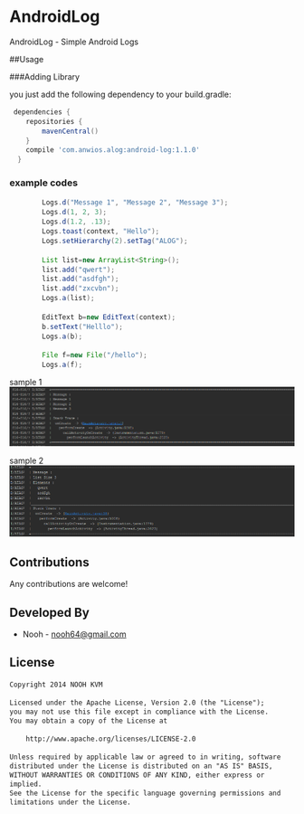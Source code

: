 # AndroidLog
AndroidLog - Simple Android Logs

##Usage

###Adding Library

you just add the following dependency to your build.gradle:

```groovy 
 dependencies {  
    repositories {
        mavenCentral()
    }
    compile 'com.anwios.alog:android-log:1.1.0'
  }
```
### example codes
```java
        Logs.d("Message 1", "Message 2", "Message 3");
        Logs.d(1, 2, 3);
        Logs.d(1.2, .13);
        Logs.toast(context, "Hello");
        Logs.setHierarchy(2).setTag("ALOG");
        
        List list=new ArrayList<String>();
        list.add("qwert");
        list.add("asdfgh");
        list.add("zxcvbn");
        Logs.a(list);

        EditText b=new EditText(context);
        b.setText("Helllo");
        Logs.a(b);

        File f=new File("/hello");
        Logs.a(f);
 ```
 sample  1
 ![sample 1](images/sample1.png)
 
 sample 2
 ![sample 2](images/sample2.png)
## Contributions

Any contributions are welcome! 

## Developed By
* Nooh - <nooh64@gmail.com> 

## License

    Copyright 2014 NOOH KVM

    Licensed under the Apache License, Version 2.0 (the "License");
    you may not use this file except in compliance with the License.
    You may obtain a copy of the License at

        http://www.apache.org/licenses/LICENSE-2.0

    Unless required by applicable law or agreed to in writing, software
    distributed under the License is distributed on an "AS IS" BASIS,
    WITHOUT WARRANTIES OR CONDITIONS OF ANY KIND, either express or implied.
    See the License for the specific language governing permissions and
    limitations under the License.
